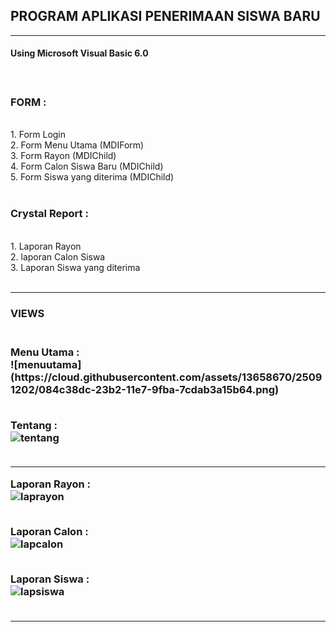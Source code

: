 <h2> PROGRAM APLIKASI PENERIMAAN SISWA BARU </h2>
<hr>

<h4> Using Microsoft Visual Basic 6.0 <h4>
<br>


<h3> FORM : </h3><br>
1. Form Login<br>
2. Form Menu Utama (MDIForm)<br>
3. Form Rayon (MDIChild)<br>
4. Form Calon Siswa Baru (MDIChild)<br>
5. Form Siswa yang diterima (MDIChild) <br><br>


<h3> Crystal Report :</h3><br>
1. Laporan Rayon<br>
2. laporan Calon Siswa<br>
3. Laporan Siswa yang diterima <br><br>

<hr>

<h3>VIEWS<h3><br>
Menu Utama : <br>
![menuutama](https://cloud.githubusercontent.com/assets/13658670/25091202/084c38dc-23b2-11e7-9fba-7cdab3a15b64.png)
 <br><br>

Tentang : <br>
![tentang](https://cloud.githubusercontent.com/assets/13658670/25091207/0d192d0c-23b2-11e7-8a60-8ca2f3d1a89a.png) <br><br>

<hr>

Laporan Rayon : <br>
![laprayon](https://cloud.githubusercontent.com/assets/13658670/25091212/11e567c4-23b2-11e7-9468-7a4e34ff1314.png) <br><br>

Laporan Calon : <br>
![lapcalon](https://cloud.githubusercontent.com/assets/13658670/25091215/1638d72a-23b2-11e7-8442-5444a9122364.png) <br><br>

Laporan Siswa : <br>
![lapsiswa](https://cloud.githubusercontent.com/assets/13658670/25091216/1bf350b4-23b2-11e7-8850-b8a6a3bab960.png) <br><br>

<hr>
